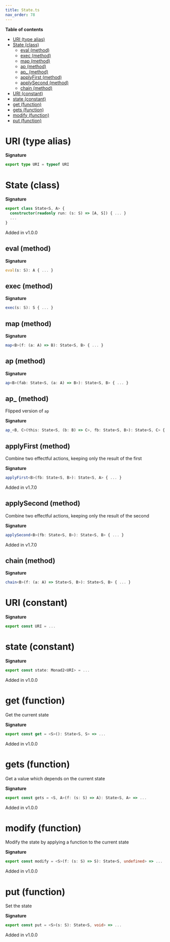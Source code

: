```yaml
---
title: State.ts
nav_order: 78
---
```


**Table of contents**

- [URI (type alias)](#uri-type-alias)
- [State (class)](#state-class)
  - [eval (method)](#eval-method)
  - [exec (method)](#exec-method)
  - [map (method)](#map-method)
  - [ap (method)](#ap-method)
  - [ap\_ (method)](#ap_-method)
  - [applyFirst (method)](#applyfirst-method)
  - [applySecond (method)](#applysecond-method)
  - [chain (method)](#chain-method)
- [URI (constant)](#uri-constant)
- [state (constant)](#state-constant)
- [get (function)](#get-function)
- [gets (function)](#gets-function)
- [modify (function)](#modify-function)
- [put (function)](#put-function)

# URI (type alias)

**Signature**

```ts
export type URI = typeof URI
```

# State (class)

**Signature**

```ts
export class State<S, A> {
  constructor(readonly run: (s: S) => [A, S]) { ... }
  ...
}
```

Added in v1.0.0

## eval (method)

**Signature**

```ts
eval(s: S): A { ... }
```

## exec (method)

**Signature**

```ts
exec(s: S): S { ... }
```

## map (method)

**Signature**

```ts
map<B>(f: (a: A) => B): State<S, B> { ... }
```

## ap (method)

**Signature**

```ts
ap<B>(fab: State<S, (a: A) => B>): State<S, B> { ... }
```

## ap\_ (method)

Flipped version of `ap`

**Signature**

```ts
ap_<B, C>(this: State<S, (b: B) => C>, fb: State<S, B>): State<S, C> { ... }
```

## applyFirst (method)

Combine two effectful actions, keeping only the result of the first

**Signature**

```ts
applyFirst<B>(fb: State<S, B>): State<S, A> { ... }
```

Added in v1.7.0

## applySecond (method)

Combine two effectful actions, keeping only the result of the second

**Signature**

```ts
applySecond<B>(fb: State<S, B>): State<S, B> { ... }
```

Added in v1.7.0

## chain (method)

**Signature**

```ts
chain<B>(f: (a: A) => State<S, B>): State<S, B> { ... }
```

# URI (constant)

**Signature**

```ts
export const URI = ...
```

# state (constant)

**Signature**

```ts
export const state: Monad2<URI> = ...
```

Added in v1.0.0

# get (function)

Get the current state

**Signature**

```ts
export const get = <S>(): State<S, S> => ...
```

Added in v1.0.0

# gets (function)

Get a value which depends on the current state

**Signature**

```ts
export const gets = <S, A>(f: (s: S) => A): State<S, A> => ...
```

Added in v1.0.0

# modify (function)

Modify the state by applying a function to the current state

**Signature**

```ts
export const modify = <S>(f: (s: S) => S): State<S, undefined> => ...
```

Added in v1.0.0

# put (function)

Set the state

**Signature**

```ts
export const put = <S>(s: S): State<S, void> => ...
```

Added in v1.0.0
